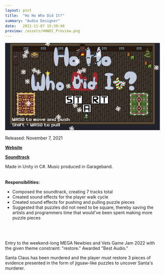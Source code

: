 ```yaml
---
layout: post
title:  "Ho Ho Who Did It?"
summary: "Audio Designer"
date:   2021-11-07 15:39:40
preview: /assets/HHWDI_Preview.png
---
```


![Picture 1](/assets/HHWDI_Full.png)

Released: November 7, 2021

**[Website](https://dwagon6.itch.io/ho-ho-who-done-it)**

**[Soundtrack](https://on.soundcloud.com/Cjg8k)**

Made in Unity in C#.
Music produced in Garageband.
<br />
<br />
<br />
**Responsibilities:**
- Composed the soundtrack, creating 7 tracks total
- Created sound effects for the player walk cycle
- Created sound effects for pushing and pulling puzzle pieces
- Suggested that puzzles did not need to be square, thereby saving the artists and programmers time that would've been spent making more puzzle pieces
<br />
<br />
<br />
Entry to the weekend-long MEGA Newbies and Vets Game Jam 2022 with the given theme constraint: "restore." Awarded "Best Audio."

Santa Claus has been murdered and the player must restore 3 pieces of evidence presented in the form of jigsaw-like puzzles to uncover Santa's murderer.
